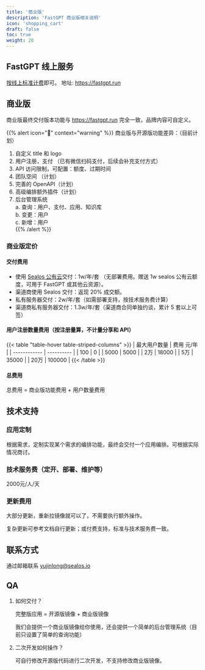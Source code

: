 ```yaml
---
title: '商业版'
description: 'FastGPT 商业版相关说明'
icon: 'shopping_cart'
draft: false
toc: true
weight: 20
---
```


## FastGPT 线上服务

[按线上标准计费](/docs/pricing)即可。 地址: https://fastgpt.run

## 商业版

商业版最终交付版本功能与 https://fastgpt.run 完全一致，品牌内容可自定义。

{{% alert icon="🤖" context="warning" %}}
商业版与开源版功能差异：（目前计划）

1. 自定义 title 和 logo
2. 用户注册，支付 （已有微信扫码支付，后续会补充支付方式）
3. API 访问限制，可配置：额度、过期时间
4. 团队空间 （计划）
5. 完善的 OpenAPI（计划）
6. 高级编排额外插件（计划）
7. 后台管理系统   
  a. 查询：用户、支付、应用、知识库  
  b. 变更：用户  
  c. 新增：用户  
{{% /alert %}}

### 商业版定价

#### 交付费用

+ 使用 [Sealos 公有云](https://sealos.io)交付：1w/年/套 （无部署费用。赠送 1w sealos 公有云额度，可用于 FastGPT 或其他云资源）。
+ 渠道商使用 Sealos 交付：返现 20% 成交额。
+ 私有服务器交付：2w/年/套（如需部署支持，按技术服务费计算）
+ 渠道商私有服务器交付：1.3w/年/套（渠道商合同单独约谈，累计 5 套以上可签）

#### 用户注册数量费用（按注册量算，不计量分享和 API）

{{< table "table-hover table-striped-columns" >}}
| 最大用户数量 | 费用 元/年 |
| ------------ | ---------- |
| 100          | 0          |
| 5000         | 5000       |
| 2万          | 18000      |
| 5万          | 35000      |
| 20万         | 100000     |
{{< /table >}}

#### 总费用

总费用 = 商业版功能费用 + 用户数量费用

## 技术支持

### 应用定制

根据需求，定制实现某个需求的编排功能，最终会交付一个应用编排。可根据实际情况商讨。

### 技术服务费（定开、部署、维护等）

2000元/人/天

### 更新费用

大部分更新，重新拉镜像就可以了，不需要执行额外操作。

复杂更新可参考文档自行更新；或付费支持，标准与技术服务费一致。

## 联系方式

通过邮箱联系 yujinlong@sealos.io

## QA

1. 如何交付？
   
   完整版应用 = 开源版镜像 + 商业版镜像

   我们会提供一个商业版镜像给你使用，还会提供一个简单的后台管理系统（目前只设置了简单的查询功能）

2. 二次开发如何操作？
   
   可自行修改开源版代码进行二次开发，不支持修改商业版镜像。